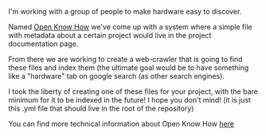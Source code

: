I'm working with a group of people to make hardware easy to discover.

Named [Open Know How](https://openknowhow.org/) we've come up with a system where a simple file with metadata about a certain project would live in the project documentation page.

From there we are working to create a web-crawler that is going to find these files and index them (the ultimate goal would be to have something like a "hardware" tab on google search (as other search engines).

I took the liberty of creating one of these files for your project, with the bare minimum for it to be indexed in the future! I hope you don't mind! (it is just this .yml file that should live in the root of the repository)

You can find more technical information about Open Know How [here](https://app.standardsrepo.com/MakerNetAlliance/OpenKnowHow/wiki)
